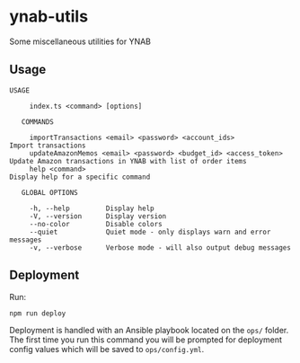 # ynab-utils

Some miscellaneous utilities for YNAB

## Usage

```
USAGE

     index.ts <command> [options]

   COMMANDS

     importTransactions <email> <password> <account_ids>                  Import transactions
     updateAmazonMemos <email> <password> <budget_id> <access_token>      Update Amazon transactions in YNAB with list of order items
     help <command>                                                       Display help for a specific command

   GLOBAL OPTIONS

     -h, --help         Display help
     -V, --version      Display version
     --no-color         Disable colors
     --quiet            Quiet mode - only displays warn and error messages
     -v, --verbose      Verbose mode - will also output debug messages
```

## Deployment

Run:

```shell
npm run deploy
```

Deployment is handled with an Ansible playbook located on the `ops/` folder.  The first time you run this command you will be prompted for deployment config values which will be saved to `ops/config.yml`.
